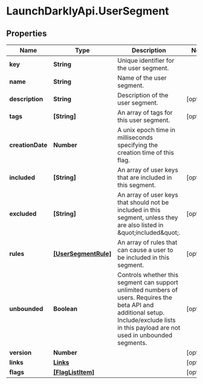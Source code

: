 # LaunchDarklyApi.UserSegment

## Properties
Name | Type | Description | Notes
------------ | ------------- | ------------- | -------------
**key** | **String** | Unique identifier for the user segment. | 
**name** | **String** | Name of the user segment. | 
**description** | **String** | Description of the user segment. | [optional] 
**tags** | **[String]** | An array of tags for this user segment. | [optional] 
**creationDate** | **Number** | A unix epoch time in milliseconds specifying the creation time of this flag. | 
**included** | **[String]** | An array of user keys that are included in this segment. | [optional] 
**excluded** | **[String]** | An array of user keys that should not be included in this segment, unless they are also listed in \&quot;included\&quot;. | [optional] 
**rules** | [**[UserSegmentRule]**](UserSegmentRule.md) | An array of rules that can cause a user to be included in this segment. | [optional] 
**unbounded** | **Boolean** | Controls whether this segment can support unlimited numbers of users. Requires the beta API and additional setup. Include/exclude lists in this payload are not used in unbounded segments. | [optional] 
**version** | **Number** |  | [optional] 
**links** | [**Links**](Links.md) |  | [optional] 
**flags** | [**[FlagListItem]**](FlagListItem.md) |  | [optional] 


